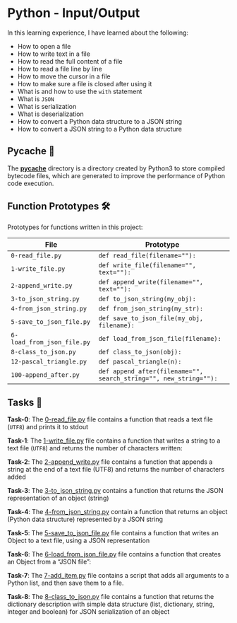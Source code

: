 #  Python - Input/Output

In this learning experience, I have learned about the following:
- How to open a file
- How to write text in a file
- How to read the full content of a file
- How to read a file line by line
- How to move the cursor in a file
- How to make sure a file is closed after using it
- What is and how to use the `with` statement
- What is `JSON`
- What is serialization
- What is deserialization
- How to convert a Python data structure to a JSON string
- How to convert a JSON string to a Python data structure

## __Pycache__ :file_folder:

The [__pycache__](./__pycache__) directory is a directory created by Python3 to store compiled bytecode files, which are generated to improve the performance of Python code execution.

## Function Prototypes 🛠️

Prototypes for functions written in this project:

| File                          | Prototype                                      |
| ----------------------------- | -----------------------------------------------|
| `0-read_file.py`                 | `def read_file(filename=""):`                             |
| `1-write_file.py`                | `def write_file(filename="", text=""):`                      |
| `2-append_write.py`          | `def append_write(filename="", text=""):`             |
| `3-to_json_string.py`       | `def to_json_string(my_obj):`          |
| `4-from_json_string.py`          | `def from_json_string(my_str):`             |
| `5-save_to_json_file.py`          | `def save_to_json_file(my_obj, filename):`                              |
| `6-load_from_json_file.py`          | `def load_from_json_file(filename):`    |
| `8-class_to_json.py`          | `def class_to_json(obj):`    |
| `12-pascal_triangle.py`          | `def pascal_triangle(n):`    |
| `100-append_after.py`          | `def append_after(filename="", search_string="", new_string=""):`    |

## Tasks :page_with_curl:

**Task-0**: The [0-read_file.py](./0-read_file.py) file contains a function that reads a text file (`UTF8`) and prints it to stdout

**Task-1**: The [1-write_file.py](./1-write_file.py) file contains a function that writes a string to a text file (`UTF8`) and returns the number of characters written:

**Task-2**: The [2-append_write.py](./2-append_write.py) file contains a function that appends a string at the end of a text file (UTF8) and returns the number of characters added

**Task-3**: The [3-to_json_string.py](./3-to_json_string.py) contains a function that returns the JSON representation of an object (string)

**Task-4**: The [4-from_json_string.py](./4-from_json_string.py) contain a function that returns an object (Python data structure) represented by a JSON string

**Task-5**: The [5-save_to_json_file.py](./5-save_to_json_file.py) file contains a function that writes an Object to a text file, using a JSON representation

**Task-6**: The [6-load_from_json_file.py](./6-load_from_json_file.py) file contains a function that creates an Object from a “JSON file”:

**Task-7**: The [7-add_item.py](./7-add_item.py) file contains a script that adds all arguments to a Python list, and then save them to a file.

**Task-8**: The [8-class_to_json.py](./8-class_to_json.py) file contains a function that returns the dictionary description with simple data structure (list, dictionary, string, integer and boolean) for JSON serialization of an object
